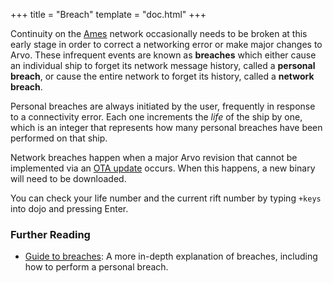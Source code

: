 +++
title = "Breach"
template = "doc.html"
+++

Continuity on the [Ames](../ames) network occasionally needs to be broken at
this early stage in order to correct a networking error or make major changes to
Arvo. These infrequent events are known as
**breaches** which either cause an individual ship to forget its network message
history, called a **personal breach**, or cause the entire network to forget its
history, called a **network breach**.

Personal breaches are always initiated by the user, frequently in response to a
connectivity error. Each one increments the _life_ of the ship by one, which is
an integer that represents how many personal breaches have been performed on
that ship.

Network breaches happen when a major Arvo revision that cannot be implemented 
via an [OTA update](../ota-updates.md) occurs. When this happens, a new binary
will need to be downloaded.

You can check your life number and the current rift number by typing `+keys`
into dojo and pressing Enter.

### Further Reading

- [Guide to breaches](@/docs/tutorials/guide-to-breaches.md): A more in-depth
  explanation of breaches, including how to perform a personal breach.
